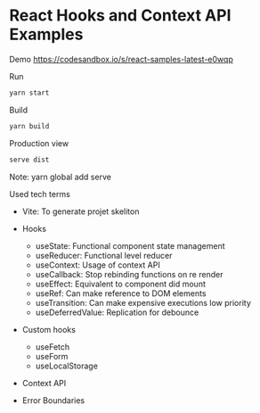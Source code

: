 # React Hooks and Context API Examples

Demo
<a href="https://codesandbox.io/s/react-samples-latest-e0wqp">https://codesandbox.io/s/react-samples-latest-e0wqp</a>

Run

```bash
yarn start
```

Build
```bash
yarn build
```

Production view
```bash
serve dist
```
Note: yarn global add serve 

Used tech terms

- Vite: To generate projet skeliton

-   Hooks
    -   useState: Functional component state management
    -   useReducer: Functional level reducer
    -   useContext: Usage of context API
    -   useCallback: Stop rebinding functions on re render
    -   useEffect: Equivalent to component did mount
    -   useRef: Can make reference to DOM elements
    -   useTransition: Can make expensive executions low priority
    -   useDeferredValue: Replication for debounce
    
-   Custom hooks
    - useFetch
    - useForm
    - useLocalStorage

-   Context API

- Error Boundaries
